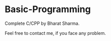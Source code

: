 # Basic-Programming

Complete C/CPP by Bharat Sharma.

Feel free to contact me, if you face any problem.

